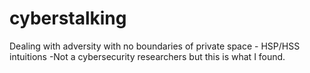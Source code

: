 # cyberstalking
Dealing with adversity with no boundaries of private space - HSP/HSS intuitions 
-Not a cybersecurity researchers but this is what I found.
